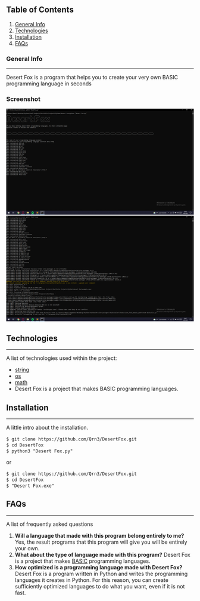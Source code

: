 ## Table of Contents
1. [General Info](#general-info)
2. [Technologies](#technologies)
3. [Installation](#installation)
4. [FAQs](#faqs)
### General Info
***
Desert Fox is a program that helps you to create your very own BASIC programming language in seconds
### Screenshot
![Screen Shot - 1](https://github.com/Qrn3/DesertFox/blob/main/Screen%20Shots/screenshot%20(1).png)
![Screen Shot - 2](https://github.com/Qrn3/DesertFox/blob/main/Screen%20Shots/screenshot%20(2).png)
## Technologies
***
A list of technologies used within the project:
* [string](https://docs.python.org/3/library/string.html)
* [os](https://docs.python.org/3/library/os.html)
* [math](https://docs.python.org/3/library/math.html)
* Desert Fox is a project that makes BASIC programming languages. 
## Installation
***
A little intro about the installation. 
```
$ git clone https://github.com/Qrn3/DesertFox.git
$ cd DesertFox
$ python3 "Desert Fox.py"
```
or 
```
$ git clone https://github.com/Qrn3/DesertFox.git
$ cd DesertFox
$ "Desert Fox.exe"
```
## FAQs
***
A list of frequently asked questions
1. **Will a language that made with this program belong entirely to me?**
Yes, the result programs that this program will give you will be entirely your own. 
2. **What about the type of language made with this program?**
Desert Fox is a project that makes [BASIC](https://en.wikipedia.org/wiki/BASIC) programming languages. 
3. **How optimized is a programming language made with Desert Fox?**
Desert Fox is a program written in Python and writes the programming languages it creates in Python. For this reason, you can create sufficiently optimized languages to do what you want, even if it is not fast. 
